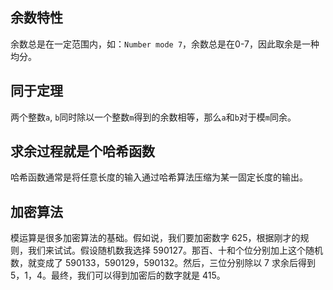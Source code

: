 ## 余数特性
余数总是在一定范围内，如：`Number mode 7`，余数总是在0-7，因此取余是一种均分。

## 同于定理
两个整数`a`, `b`同时除以一个整数`m`得到的余数相等，那么`a`和`b`对于模`m`同余。

## 求余过程就是个哈希函数
哈希函数通常是将任意长度的输入通过哈希算法压缩为某一固定长度的输出。

## 加密算法
模运算是很多加密算法的基础。假如说，我们要加密数字 625，根据刚才的规则，我们来试试。假设随机数我选择 590127。那百、十和个位分别加上这个随机数，就变成了 590133，590129，590132。然后，三位分别除以 7 求余后得到 5，1，4。最终，我们可以得到加密后的数字就是 415。